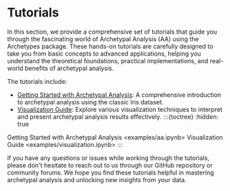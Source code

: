 # Tutorials

In this section, we provide a comprehensive set of tutorials that guide you through the fascinating world of Archetypal Analysis (AA) using the Archetypes package. These hands-on tutorials are carefully designed to take you from basic concepts to advanced applications, helping you understand the theoretical foundations, practical implementations, and real-world benefits of archetypal analysis.

The tutorials include:

- [Getting Started with Archetypal Analysis](examples/aa.ipynb): A comprehensive introduction to archetypal analysis using the classic Iris dataset.
- [Visualization Guide](examples/visualization.ipynb): Explore various visualization techniques to interpret and present archetypal analysis results effectively.
:::{toctree}
:hidden: true

Getting Started with Archetypal Analysis <examples/aa.ipynb>
Visualization Guide <examples/visualization.ipynb>
:::

If you have any questions or issues while working through the tutorials, please don't hesitate to reach out to us through our GitHub repository or community forums. We hope you find these tutorials helpful in mastering archetypal analysis and unlocking new insights from your data.
